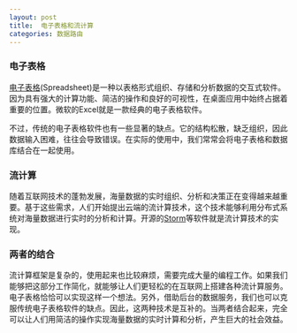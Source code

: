```yaml
---
layout: post
title:  电子表格和流计算
categories: 数据路由
---
```

### 电子表格
[电子表格](https://en.wikipedia.org/wiki/Spreadsheet)(Spreadsheet)是一种以表格形式组织、存储和分析数据的交互式软件。因为具有强大的计算功能、简洁的操作和良好的可视性，在桌面应用中始终占据着重要的位置。微软的Excel就是一款经典的电子表格软件。

不过，传统的电子表格软件也有一些显著的缺点。它的结构松散，缺乏组织，因此数据输入困难，往往会导致错误。在实际的使用中，我们常常会将电子表格和数据库结合在一起使用。

### 流计算
随着互联网技术的蓬勃发展，海量数据的实时组织、分析和决策正在变得越来越重要。基于这些需求，人们开始提出云端的流计算技术，这个技术能够利用分布式系统对海量数据进行实时的分析和计算。开源的[Storm](http://storm.apache.org/)等软件就是流计算技术的实现。

### 两者的结合
流计算框架是复杂的，使用起来也比较麻烦，需要完成大量的编程工作。如果我们能够把这部分工作简化，就能够让人们更轻松的在互联网上搭建各种流计算服务。电子表格恰恰可以实现这样一个想法。另外，借助后台的数据服务，我们也可以克服传统电子表格软件的缺点。因此，这两种技术是互补的。当两者结合起来，完全可以让人们用简洁的操作实现海量数据的实时计算和分析，产生巨大的社会效益。